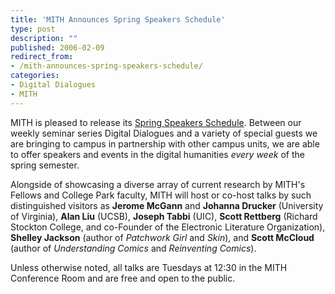 ```yaml
---
title: 'MITH Announces Spring Speakers Schedule'
type: post
description: ""
published: 2006-02-09
redirect_from: 
- /mith-announces-spring-speakers-schedule/
categories:
- Digital Dialogues
- MITH
---
```

MITH is pleased to release its [Spring Speakers Schedule](http://web.archive.org/web/20100609001120/http://mith2.umd.edu/programs/mith_speakers_spring_2006.pdf). Between our weekly seminar series Digital Dialogues and a variety of special guests we are bringing to campus in partnership with other campus units, we are able to offer speakers and events in the digital humanities _every week_ of the spring semester.

Alongside of showcasing a diverse array of current research by MITH's Fellows and College Park faculty, MITH will host or co-host talks by such distinguished visitors as **Jerome McGann** and **Johanna Drucker** (University of Virginia), **Alan Liu** (UCSB), **Joseph Tabbi** (UIC), **Scott Rettberg** (Richard Stockton College, and co-Founder of the Electronic Literature Organization), **Shelley Jackson** (author of _Patchwork Girl_ and _Skin_), and **Scott McCloud** (author of _Understanding Comics_ and _Reinventing Comics_).

Unless otherwise noted, all talks are Tuesdays at 12:30 in the MITH Conference Room and are free and open to the public.
